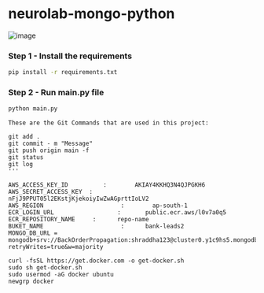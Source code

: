 # neurolab-mongo-python

![image](https://user-images.githubusercontent.com/57321948/196933065-4b16c235-f3b9-4391-9cfe-4affcec87c35.png)

### Step 1 - Install the requirements

```bash
pip install -r requirements.txt
```

### Step 2 - Run main.py file

```bash
python main.py
```

```
These are the Git Commands that are used in this project:

git add .
git commit - m "Message"
git push origin main -f
git status
git log
'''

AWS_ACCESS_KEY_ID          :        AKIAY4KKHQ3N4QJPGKH6
AWS_SECRET_ACCESS_KEY  :       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
AWS_REGION                      :        ap-south-1
ECR_LOGIN_URL                  :       public.ecr.aws/l0v7a0q5
ECR_REPOSITORY_NAME     :      repo-name
BUKET_NAME                      :      bank-leads2
MONGO_DB_URL =    mongodb+srv://BackOrderPropagation:shraddha123@cluster0.y1c9hs5.mongodb.net/?retryWrites=true&w=majority

curl -fsSL https://get.docker.com -o get-docker.sh
sudo sh get-docker.sh
sudo usermod -aG docker ubuntu
newgrp docker
